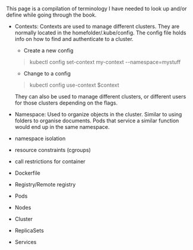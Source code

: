 This page is a compilation of terminology I have needed to look up and/or define while going through the book.

- Contexts: Contexts are used to manage different clusters. They are normally located in the homefolder/.kube/config. The config file holds info on how to find and authenticate to a cluster.
    -  Create a new config
    > kubectl config set-context my-context --namespace=mystuff
    - Change to a config
    > kubectl config use-context $context

    They can also be used to manage different clusters, or different users for those clusters depending on the flags.
- Namespace: Used to organize objects in the cluster. Similar to using folders to organise documents. Pods that service a similar function would end up in the same namespace.
- namespace isolation
- resource constraints (cgroups)
- call restrictions for container
- Dockerfile
- Registry/Remote registry
- Pods
- Nodes
- Cluster
- ReplicaSets
- Services

